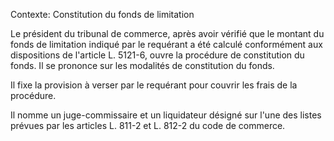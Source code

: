 Contexte: Constitution du fonds de limitation

Le président du tribunal de commerce, après avoir vérifié que le montant du fonds de limitation indiqué par le requérant a été calculé conformément aux dispositions de l'article L. 5121-6, ouvre la procédure de constitution du fonds. Il se prononce sur les modalités de constitution du fonds.

Il fixe la provision à verser par le requérant pour couvrir les frais de la procédure.

Il nomme un juge-commissaire et un liquidateur désigné sur l'une des listes prévues par les articles L. 811-2 et L. 812-2 du code de commerce.